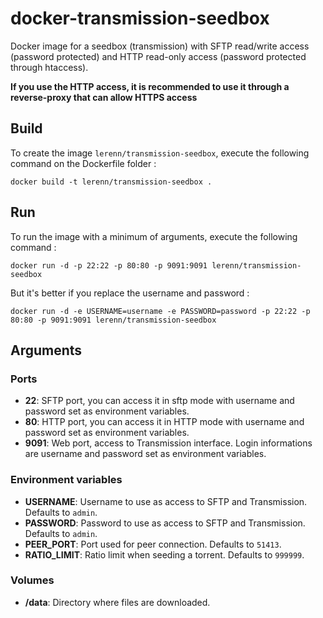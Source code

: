 # docker-transmission-seedbox

Docker image for a seedbox (transmission) with SFTP read/write access (password protected) and HTTP read-only access (password protected through htaccess).

**If you use the HTTP access, it is recommended to use it through a reverse-proxy that can allow HTTPS access**

## Build

To create the image `lerenn/transmission-seedbox`, execute the following command on the Dockerfile folder :

    docker build -t lerenn/transmission-seedbox .

## Run

To run the image with a minimum of arguments, execute the following command :

    docker run -d -p 22:22 -p 80:80 -p 9091:9091 lerenn/transmission-seedbox

But it's better if you replace the username and password :

    docker run -d -e USERNAME=username -e PASSWORD=password -p 22:22 -p 80:80 -p 9091:9091 lerenn/transmission-seedbox

## Arguments

### Ports

* **22**: SFTP port, you can access it in sftp mode with username and password
set as environment variables.
* **80**: HTTP port, you can access it in HTTP mode with username and password
set as environment variables.
* **9091**: Web port, access to Transmission interface. Login informations are
username and password set as environment variables.

### Environment variables

* **USERNAME**: Username to use as access to SFTP and Transmission.
Defaults to `admin`.
* **PASSWORD**: Password to use as access to SFTP and Transmission.
Defaults to `admin`.
* **PEER_PORT**: Port used for peer connection. Defaults to `51413`.
* **RATIO_LIMIT**: Ratio limit when seeding a torrent.
Defaults to `999999`.

### Volumes

* **/data**: Directory where files are downloaded.
